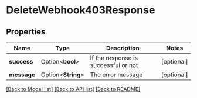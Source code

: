 # DeleteWebhook403Response

## Properties

Name | Type | Description | Notes
------------ | ------------- | ------------- | -------------
**success** | Option<**bool**> | If the response is successful or not | [optional]
**message** | Option<**String**> | The error message | [optional]

[[Back to Model list]](../README.md#documentation-for-models) [[Back to API list]](../README.md#documentation-for-api-endpoints) [[Back to README]](../README.md)


